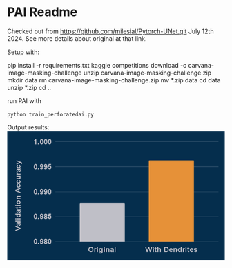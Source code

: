 # PAI Readme

Checked out from https://github.com/milesial/Pytorch-UNet.git July 12th 2024.  See more details about original at that link.

Setup with:

  pip install -r requirements.txt
  kaggle competitions download -c carvana-image-masking-challenge
  unzip carvana-image-masking-challenge.zip 
  mkdir data
  rm carvana-image-masking-challenge.zip 
  mv *.zip data
  cd data
  unzip \*.zip
  cd ..
    
run PAI with
    
    python train_perforatedai.py
    
Output results:    
![Example Output](exampleOutput.png "Example Output")